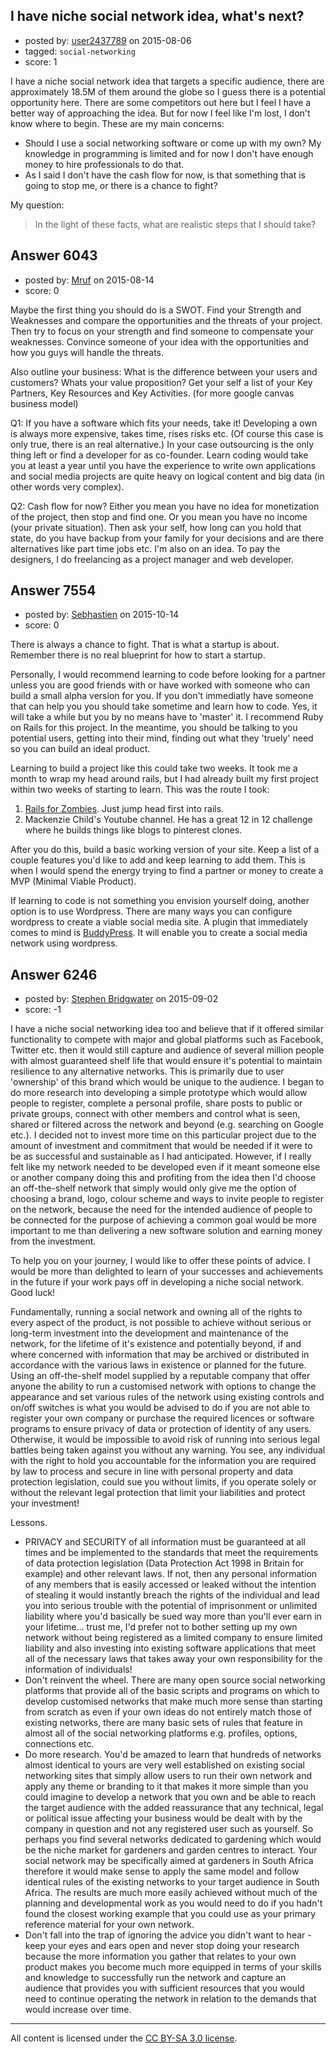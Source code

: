 ## I have niche social network idea, what's next?

- posted by: [user2437789](https://stackexchange.com/users/2837450/user2437789) on 2015-08-06
- tagged: `social-networking`
- score: 1

I have a niche social network idea that targets a specific audience, there are approximately 18.5M of them around the globe so I guess there is a potential opportunity here. There are some competitors out here but I feel I have a better way of approaching the idea.
But for now I feel like I'm lost, I don't know where to begin. These are my main concerns:

 - Should I use a social networking software or come up with my own? My knowledge in programming is limited and for now I don't have enough money to hire professionals to do that.
 - As I said I don't have the cash flow for now, is that something that is going to stop me, or there is a chance to fight?

My question:

>  In the light of these facts, what are realistic steps that I should take?




 


## Answer 6043

- posted by: [Mruf](https://stackexchange.com/users/3246202/mruf) on 2015-08-14
- score: 0

Maybe the first thing you should do is a SWOT. Find your Strength and Weaknesses and compare the opportunities and the threats of your project. Then try to focus on your strength and find someone to compensate your weaknesses. Convince someone of your idea with the opportunities and how you guys will handle the threats.

Also outline your business: What is the difference between your users and customers? Whats your value proposition? Get your self a list of your Key Partners, Key Resources and Key Activities. (for more google canvas business model)

Q1:
If you have a software which fits your needs, take it! Developing a own is always more expensive, takes time, rises risks etc. (Of course this case is only true, there is an real alternative.) In your case outsourcing is the only thing left or find a developer for as co-founder. Learn coding would take you at least a year until you have the experience to write own applications and social media projects are quite heavy on logical content and big data (in other words very complex).

Q2:
Cash flow for now? Either you mean you have no idea for monetization of the project, then stop and find one. Or you mean you have no income (your private situation). Then ask your self, how long can you hold that state, do you have backup from your family for your decisions and are there alternatives like part time jobs etc. I'm also on an idea. To pay the designers, I do freelancing as a project manager and web developer.


## Answer 7554

- posted by: [Sebhastien](https://stackexchange.com/users/6116817/sebhastien) on 2015-10-14
- score: 0

<p>There is always a chance to fight. That is what a startup is about. Remember there is no real blueprint for how to start a startup.</p>

<p>Personally, I would recommend learning to code before looking for a partner unless you are good friends with or have worked with someone who can build a small alpha version for you. If you don't immediatly have someone that can help you you should take sometime and learn how to code. Yes, it will take a while but you by no means have to 'master' it. I recommend Ruby on Rails for this project. In the meantime, you should be talking to you potential users, getting into their mind, finding out what they 'truely' need so you can build an ideal product.</p>

<p>Learning to build a project like this could take two weeks. It took me a month to wrap my head around rails, but I had already built my first project within two weeks of starting to learn. This was the route I took:</p>

<ol>
<li><a href="http://railsforzombies.org/" rel="nofollow">Rails for Zombies</a>. Just jump head first into rails.</li>
<li>Mackenzie Child's Youtube channel. He has a great 12 in 12 challenge where he builds things like blogs to pinterest clones.</li>
</ol>

<p>After you do this, build a basic working version of your site. Keep a list of a couple features you'd like to add and keep learning to add them. This is when I would spend the energy trying to find a partner or money to create a MVP (Minimal Viable Product). </p>

<p>If learning to code is not something you envision yourself doing, another option is to use Wordpress. There are many ways you can configure wordpress to create a viable social media site. A plugin that immediately comes to mind is <a href="https://buddypress.org/" rel="nofollow">BuddyPress</a>. It will enable you to create a social media network using wordpress.</p>



## Answer 6246

- posted by: [Stephen Bridgwater](https://stackexchange.com/users/6413068/stephen-bridgwater) on 2015-09-02
- score: -1

I have a niche social networking idea too and believe that if it offered similar functionality to compete with major and global platforms such as Facebook, Twitter etc. then it would still capture and audience of several million people with almost guaranteed shelf life that would ensure it's potential to maintain resilience to any alternative networks. This is primarily due to user 'ownership' of this brand which would be unique to the audience. I began to do more research into developing a simple prototype which would allow people to register, complete a personal profile, share posts to public or private groups, connect with other members and control what is seen, shared or filtered across the network and beyond (e.g. searching on Google etc.). I decided not to invest more time on this particular project due to the amount of investment and commitment that would be needed if it were to be as successful and sustainable as I had anticipated. However, if I really felt like my network needed to be developed even if it meant someone else or another company doing this and profiting from the idea then I'd choose an off-the-shelf network that simply would only give me the option of choosing a brand, logo, colour scheme and ways to invite people to register on the network, because the need for the intended audience of people to be connected for the purpose of achieving a common goal would be more important to me than delivering a new software solution and earning money from the investment.

To help you on your journey, I would like to offer these points of advice. I would be more than delighted to learn of your successes and achievements in the future if your work pays off in developing a niche social network. Good luck!

Fundamentally, running a social network and owning all of the rights to every aspect of the product, is not possible to achieve without serious or long-term investment into the development and maintenance of the network, for the lifetime of it's existence and potentially beyond, if and where concerned with information that may be archived or distributed in accordance with the various laws in existence or planned for the future. Using an off-the-shelf model supplied by a reputable company that offer anyone the ability to run a customised network with options to change the appearance and set various rules of the network using existing controls and on/off switches is what you would be advised to do if you are not able to register your own company or purchase the required licences or software programs to ensure privacy of data or protection of identity of any users. Otherwise, it would be impossible to avoid risk of running into serious legal battles being taken against you without any warning. You see, any individual with the right to hold you accountable for the information you are required by law to process and secure in line with personal property and data protection legislation, could sue you without limits, if you operate solely or without the relevant legal protection that limit your liabilities and protect your investment!

Lessons.

 - PRIVACY and SECURITY of all information must be guaranteed at all times and be implemented to the standards that meet the requirements of data protection legislation (Data Protection Act 1998 in Britain for example) and other relevant laws. If not, then any personal information of any members that is easily accessed or leaked without the intention of stealing it would instantly breach the rights of the individual and lead you into serious trouble with the potential of imprisonment or unlimited liability where you'd basically be sued way more than you'll ever earn in your lifetime... trust me, I'd prefer not to bother setting up my own network without being registered as a limited company to ensure limited liability and also investing into existing software applications that meet all of the necessary laws that takes away your own responsibility for the information of individuals! 
 - Don't reinvent the wheel. There are many open source social networking platforms that provide all of the basic scripts and programs on which to develop customised networks that make much more sense than starting from scratch as even if your own ideas do not entirely match those of existing networks, there are many basic sets of rules that feature in almost all of the social networking platforms e.g. profiles, options, connections etc.
 - Do more research. You'd be amazed to learn that hundreds of networks almost identical to yours are very well established on existing social networking sites that simply allow users to run their own network and apply any theme or branding to it that makes it more simple than you could imagine to develop a network that you own and be able to reach the target audience with the added reassurance that any technical, legal or political issue affecting your business would be dealt with by the company in question and not any registered user such as yourself. So perhaps you find several networks dedicated to gardening which would be the niche market for gardeners and garden centres to interact. Your social network may be specifically aimed at gardeners in South Africa therefore it would make sense to apply the same model and follow identical rules of the existing networks to your target audience in South Africa. The results are much more easily achieved without much of the planning and developmental work as you would need to do if you hadn't found the closest working example that you could use as your primary reference material for your own network.
 - Don't fall into the trap of ignoring the advice you didn't want to hear - keep your eyes and ears open and never stop doing your research because the more information you gather that relates to your own product makes you become much more equipped in terms of your skills and knowledge to successfully run the network and capture an audience that provides you with sufficient resources that you would need to continue operating the network in relation to the demands that would increase over time.



---

All content is licensed under the [CC BY-SA 3.0 license](https://creativecommons.org/licenses/by-sa/3.0/).

